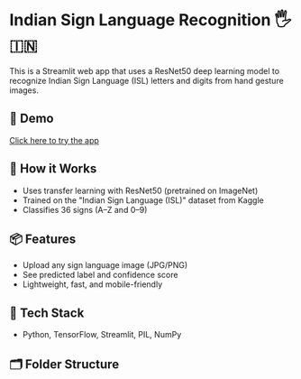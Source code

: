 # Indian Sign Language Recognition 🖐️🇮🇳

This is a Streamlit web app that uses a ResNet50 deep learning model to recognize Indian Sign Language (ISL) letters and digits from hand gesture images.

## 🚀 Demo
[Click here to try the app](https://share.streamlit.io/your-username/isl-sign-language-app/main/app.py)

## 🧠 How it Works
- Uses transfer learning with ResNet50 (pretrained on ImageNet)
- Trained on the "Indian Sign Language (ISL)" dataset from Kaggle
- Classifies 36 signs (A–Z and 0–9)

## 📦 Features
- Upload any sign language image (JPG/PNG)
- See predicted label and confidence score
- Lightweight, fast, and mobile-friendly

## 🧰 Tech Stack
- Python, TensorFlow, Streamlit, PIL, NumPy

## 🗂️ Folder Structure
